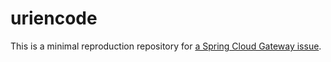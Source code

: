 # uriencode

This is a minimal reproduction repository for [a Spring Cloud Gateway issue](https://github.com/spring-cloud/spring-cloud-gateway/issues/882).
